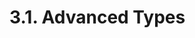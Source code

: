 <!-- This file is generated automatically by infrastructure scripts. Please don't edit by hand. -->

# 3.1. Advanced Types

```{ .ebnf #TypeName }

```

<pre ebnf-snippet="TypeName" style="display: none;"><a href="#TypeName"><span class="k">TypeName</span></a><span class="o"> = </span><span class="cm">(* variant: *)</span><span class="o"> </span><a href="#ArrayTypeName"><span class="k">ArrayTypeName</span></a><br /><span class="o">         | </span><span class="cm">(* variant: *)</span><span class="o"> </span><a href="#FunctionType"><span class="k">FunctionType</span></a><br /><span class="o">         | </span><span class="cm">(* variant: *)</span><span class="o"> </span><a href="#MappingType"><span class="k">MappingType</span></a><br /><span class="o">         | </span><span class="cm">(* variant: *)</span><span class="o"> </span><a href="../02-elementary-types#ElementaryType"><span class="k">ElementaryType</span></a><br /><span class="o">         | </span><span class="cm">(* variant: *)</span><span class="o"> </span><a href="../../05-expressions/06-identifiers#IdentifierPath"><span class="k">IdentifierPath</span></a><span class="o">;</span></pre>

```{ .ebnf #ArrayTypeName }

```

<pre ebnf-snippet="ArrayTypeName" style="display: none;"><span class="cm">(* Postfix unary operator *)</span><br /><a href="#ArrayTypeName"><span class="k">ArrayTypeName</span></a><span class="o"> = </span><span class="cm">(* operand: *)</span><span class="o"> </span><a href="#TypeName"><span class="k">TypeName</span></a><br /><span class="o">                </span><span class="cm">(* open_bracket: *)</span><span class="o"> </span><a href="../../01-file-structure/07-punctuation#OpenBracket"><span class="k">OPEN_BRACKET</span></a><br /><span class="o">                </span><span class="cm">(* index: *)</span><span class="o"> </span><a href="../../05-expressions/01-base-expressions#Expression"><span class="k">Expression</span></a><span class="o">?</span><br /><span class="o">                </span><span class="cm">(* close_bracket: *)</span><span class="o"> </span><a href="../../01-file-structure/07-punctuation#CloseBracket"><span class="k">CLOSE_BRACKET</span></a><span class="o">;</span></pre>

```{ .ebnf #FunctionType }

```

<pre ebnf-snippet="FunctionType" style="display: none;"><a href="#FunctionType"><span class="k">FunctionType</span></a><span class="o"> = </span><span class="cm">(* function_keyword: *)</span><span class="o"> </span><a href="../../01-file-structure/06-keywords#FunctionKeyword"><span class="k">FUNCTION_KEYWORD</span></a><br /><span class="o">               </span><span class="cm">(* parameters: *)</span><span class="o"> </span><a href="../../02-definitions/08-functions#ParametersDeclaration"><span class="k">ParametersDeclaration</span></a><br /><span class="o">               </span><span class="cm">(* attributes: *)</span><span class="o"> </span><a href="#FunctionTypeAttributes"><span class="k">FunctionTypeAttributes</span></a><br /><span class="o">               </span><span class="cm">(* returns: *)</span><span class="o"> </span><a href="../../02-definitions/08-functions#ReturnsDeclaration"><span class="k">ReturnsDeclaration</span></a><span class="o">?</span><span class="o">;</span></pre>

```{ .ebnf #FunctionTypeAttributes }

```

<pre ebnf-snippet="FunctionTypeAttributes" style="display: none;"><a href="#FunctionTypeAttributes"><span class="k">FunctionTypeAttributes</span></a><span class="o"> = </span><span class="cm">(* item: *)</span><span class="o"> </span><a href="#FunctionTypeAttribute"><span class="k">FunctionTypeAttribute</span></a><span class="o">*</span><span class="o">;</span></pre>

```{ .ebnf #FunctionTypeAttribute }

```

<pre ebnf-snippet="FunctionTypeAttribute" style="display: none;"><a href="#FunctionTypeAttribute"><span class="k">FunctionTypeAttribute</span></a><span class="o"> = </span><span class="cm">(* variant: *)</span><span class="o"> </span><a href="../../01-file-structure/06-keywords#InternalKeyword"><span class="k">INTERNAL_KEYWORD</span></a><br /><span class="o">                      | </span><span class="cm">(* variant: *)</span><span class="o"> </span><a href="../../01-file-structure/06-keywords#ExternalKeyword"><span class="k">EXTERNAL_KEYWORD</span></a><br /><span class="o">                      | </span><span class="cm">(* variant: *)</span><span class="o"> </span><a href="../../01-file-structure/06-keywords#PrivateKeyword"><span class="k">PRIVATE_KEYWORD</span></a><br /><span class="o">                      | </span><span class="cm">(* variant: *)</span><span class="o"> </span><a href="../../01-file-structure/06-keywords#PublicKeyword"><span class="k">PUBLIC_KEYWORD</span></a><br /><span class="o">                      | </span><span class="cm">(* variant: *)</span><span class="o"> </span><a href="../../01-file-structure/06-keywords#ConstantKeyword"><span class="k">CONSTANT_KEYWORD</span></a><span class="o"> </span><span class="cm">(* Deprecated in 0.5.0 *)</span><br /><span class="o">                      | </span><span class="cm">(* variant: *)</span><span class="o"> </span><a href="../../01-file-structure/06-keywords#PureKeyword"><span class="k">PURE_KEYWORD</span></a><span class="o"> </span><span class="cm">(* Introduced in 0.4.16 *)</span><br /><span class="o">                      | </span><span class="cm">(* variant: *)</span><span class="o"> </span><a href="../../01-file-structure/06-keywords#ViewKeyword"><span class="k">VIEW_KEYWORD</span></a><span class="o"> </span><span class="cm">(* Introduced in 0.4.16 *)</span><br /><span class="o">                      | </span><span class="cm">(* variant: *)</span><span class="o"> </span><a href="../../01-file-structure/06-keywords#PayableKeyword"><span class="k">PAYABLE_KEYWORD</span></a><span class="o">;</span></pre>

```{ .ebnf #MappingType }

```

<pre ebnf-snippet="MappingType" style="display: none;"><a href="#MappingType"><span class="k">MappingType</span></a><span class="o"> = </span><span class="cm">(* mapping_keyword: *)</span><span class="o"> </span><a href="../../01-file-structure/06-keywords#MappingKeyword"><span class="k">MAPPING_KEYWORD</span></a><br /><span class="o">              </span><span class="cm">(* open_paren: *)</span><span class="o"> </span><a href="../../01-file-structure/07-punctuation#OpenParen"><span class="k">OPEN_PAREN</span></a><br /><span class="o">              </span><span class="cm">(* key_type: *)</span><span class="o"> </span><a href="#MappingKey"><span class="k">MappingKey</span></a><br /><span class="o">              </span><span class="cm">(* equal_greater_than: *)</span><span class="o"> </span><a href="../../01-file-structure/07-punctuation#EqualGreaterThan"><span class="k">EQUAL_GREATER_THAN</span></a><br /><span class="o">              </span><span class="cm">(* value_type: *)</span><span class="o"> </span><a href="#MappingValue"><span class="k">MappingValue</span></a><br /><span class="o">              </span><span class="cm">(* close_paren: *)</span><span class="o"> </span><a href="../../01-file-structure/07-punctuation#CloseParen"><span class="k">CLOSE_PAREN</span></a><span class="o">;</span></pre>

```{ .ebnf #MappingKey }

```

<pre ebnf-snippet="MappingKey" style="display: none;"><a href="#MappingKey"><span class="k">MappingKey</span></a><span class="o"> = </span><span class="cm">(* key_type: *)</span><span class="o"> </span><a href="#MappingKeyType"><span class="k">MappingKeyType</span></a><br /><span class="o">             </span><span class="cm">(* name: *)</span><span class="o"> </span><a href="../../05-expressions/06-identifiers#Identifier"><span class="k">IDENTIFIER</span></a><span class="o">?</span><span class="o">;</span><span class="o"> </span><span class="cm">(* Introduced in 0.8.18 *)</span></pre>

```{ .ebnf #MappingKeyType }

```

<pre ebnf-snippet="MappingKeyType" style="display: none;"><a href="#MappingKeyType"><span class="k">MappingKeyType</span></a><span class="o"> = </span><span class="cm">(* variant: *)</span><span class="o"> </span><a href="../02-elementary-types#ElementaryType"><span class="k">ElementaryType</span></a><br /><span class="o">               | </span><span class="cm">(* variant: *)</span><span class="o"> </span><a href="../../05-expressions/06-identifiers#IdentifierPath"><span class="k">IdentifierPath</span></a><span class="o">;</span></pre>

```{ .ebnf #MappingValue }

```

<pre ebnf-snippet="MappingValue" style="display: none;"><a href="#MappingValue"><span class="k">MappingValue</span></a><span class="o"> = </span><span class="cm">(* type_name: *)</span><span class="o"> </span><a href="#TypeName"><span class="k">TypeName</span></a><br /><span class="o">               </span><span class="cm">(* name: *)</span><span class="o"> </span><a href="../../05-expressions/06-identifiers#Identifier"><span class="k">IDENTIFIER</span></a><span class="o">?</span><span class="o">;</span><span class="o"> </span><span class="cm">(* Introduced in 0.8.18 *)</span></pre>
